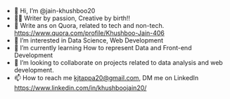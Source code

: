 - 👋 Hi, I’m @jain-khushboo20
- ✍🏻 Writer by passion, Creative by birth!!
- 📝 Write ans on Quora, related to tech and non-tech. https://www.quora.com/profile/Khushboo-Jain-406
- 👀 I’m interested in Data Science, Web Development
- 🌱 I’m currently learning How to represent Data and Front-end Development
- 💞️ I’m looking to collaborate on projects related to data analysis and web development.
- 📫 How to reach me kjtappa20@gmail.com, DM me on LinkedIn https://www.linkedin.com/in/khushboojain20/

<!---
jain-khushboo20/jain-khushboo20 is a ✨ special ✨ repository because its `README.md` (this file) appears on your GitHub profile.
You can click the Preview link to take a look at your changes.
--->
